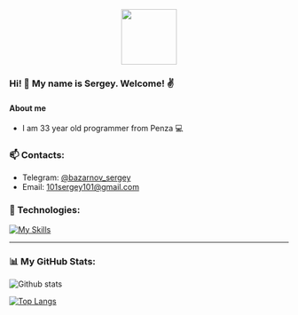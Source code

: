 <div id="header" align="center">
  <img src="https://media.giphy.com/media/M9gbBd9nbDrOTu1Mqx/giphy.gif" width="100"/>
</div>


### Hi! 👋 My name is Sergey. Welcome! ✌️

#### About me

* I am 33 year old programmer from Penza 💻

### 📫 Contacts:  
 * Telegram: [@bazarnov_sergey](https://t.me/bazarnov_sergey)
 * Email: [101sergey101@gmail.com](mailto:101sergey101@gmail.com)

### 🔭 Technologies:
[![My Skills](https://skillicons.dev/icons?i=java,idea,maven,spring,hibernate,postgres,bootstrap,html,linux,git)](https://skillicons.dev)

-----------
### :bar_chart: My GitHub Stats:
![Github stats](https://github-readme-stats.vercel.app/api?username=BazarnovSergey&hide=stars,prs,issues,contribs)

[![Top Langs](https://github-readme-stats.vercel.app/api/top-langs/?username=BazarnovSergey&layout=compact)](https://github.com/BazarnovSergey/github-readme-stats)

<!--
**BazarnovSergey/BazarnovSergey** is a ✨ _special_ ✨ repository because its `README.md` (this file) appears on your GitHub profile.

Here are some ideas to get you started:

- 🔭 I’m currently working on ...
- 🌱 I’m currently learning ...
- 👯 I’m looking to collaborate on ...
- 🤔 I’m looking for help with ...
- 💬 Ask me about ...
- 📫 How to reach me: ...
- 😄 Pronouns: ...
- ⚡ Fun fact: ...
-->
